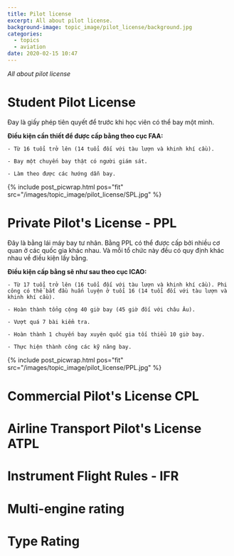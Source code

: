 ```yaml
---
title: Pilot license
excerpt: All about pilot license.
background-image: topic_image/pilot_license/background.jpg
categories:
  - topics
  - aviation
date: 2020-02-15 10:47
---
```


*All about pilot license*

# Student Pilot License

Đay là giấy phép tiên quyết để trước khi học viên có thể bay một mình.

**Điều kiện cần thiết để được cấp bằng theo cục FAA:**

	- Từ 16 tuổi trở lên (14 tuổi đối với tàu lượn và khinh khí cầu).

	- Bay một chuyến bay thật có người giám sát.

	- Làm theo được các hướng dẫn bay.

{% include post_picwrap.html pos="fit" src="/images/topic_image/pilot_license/SPL.jpg" %}

# Private Pilot's License - PPL

Đây là bằng lái máy bay tư nhân. Bằng PPL có thể được cấp bởi nhiều cơ quan ở các quốc gia khác nhau. Và mỗi tổ chức này đều có quy định khác nhau về điều kiện lấy bằng. 

**Điều kiện cấp bằng sẽ như sau theo cục ICAO:**

	- Từ 17 tuổi trở lên (16 tuổi đối với tàu lượn và khinh khí cầu). Phi công có thể bắt đầu huấn luyện ở tuổi 16 (14 tuổi đối với tàu lượn và khinh khí cầu).

	- Hoàn thành tổng cộng 40 giờ bay (45 giờ đối với châu Âu).

	- Vượt quá 7 bài kiểm tra. 

	- Hoàn thành 1 chuyến bay xuyên quốc gia tối thiểu 10 giờ bay.

	- Thực hiện thành công các kỹ năng bay.

{% include post_picwrap.html pos="fit" src="/images/topic_image/pilot_license/PPL.jpg" %}

# Commercial Pilot's License CPL

# Airline Transport Pilot's License ATPL

# Instrument Flight Rules - IFR

# Multi-engine rating

# Type Rating
